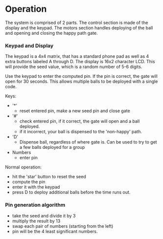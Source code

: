 # Operation
The system is comprised of 2 parts. The control section is made of the display and the keypad. 
The motors section handles deploying of the ball and opening and closing the happy path gate.

### Keypad and Display
The keypad is a 4x4 matrix, that has a standard phone pad as well as 4 extra buttons labeled A through D.
The display is 16x2 character LCD. This will provide the seed value, which is a random number of 5-6 digits.

Use the keypad to enter the computed pin. If the pin is correct, the gate will open for 30 seconds. This allows multiple balls to 
be deployed with a single code.

Keys:  
- '*' 
    - reset entered pin, make a new seed pin and close gate
- '#' 
    - check entered pin, if it correct, the gate will open and a ball deployed.
    - if it incorrect, your ball is dispensed to the 'non-happy' path.
- 'D'
    - Dispense ball, regardless of where gate is. Can be used to try to get a few balls deployed for a group
- Numbers
    - enter pin
    
Normal operation:  
* hit the 'star' button to reset the seed
* compute the pin
* enter it with the keypad
* press D to deploy additional balls before the time runs out.

### Pin generation algorithm
* take the seed and divide it by 3
* multiply the result by 13
* swap each pair of numbers (starting from the left)
* pin will be the 4 least significant numbers.
